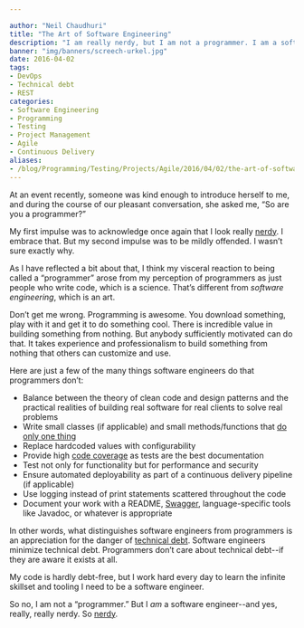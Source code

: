 ```yaml
---

author: "Neil Chaudhuri"
title: "The Art of Software Engineering"
description: "I am really nerdy, but I am not a programmer. I am a software engineer."
banner: "img/banners/screech-urkel.jpg"
date: 2016-04-02
tags:
- DevOps
- Technical debt
- REST
categories: 
- Software Engineering
- Programming
- Testing
- Project Management
- Agile
- Continuous Delivery
aliases:
- /blog/Programming/Testing/Projects/Agile/2016/04/02/the-art-of-software-engineering
---
```


At an event recently, someone was kind enough to introduce herself to me, and during the course of our pleasant 
conversation, she asked me, “So are you a programmer?” 

My first impulse was to acknowledge once again that I look really 
[nerdy](http://www.projectcasting.com/wp-content/uploads/2015/02/Saved-By-the-Bell-Screech.jpg).  I embrace that. But my second impulse was 
to be mildly offended. I wasn’t sure exactly why.

As I have reflected a bit about that, I think my visceral reaction to being called a “programmer” arose from my 
perception of programmers as just people who write code, which is a science. That’s different from *software engineering*, 
which is an art.

Don’t get me wrong. Programming is awesome. You download something, play with it and get it to do something cool. 
There is incredible value in building something from nothing. But anybody sufficiently motivated can do that. It takes 
experience and professionalism to build something from nothing that others can customize and use.

Here are just a few of the many things software engineers do that programmers don’t:

* Balance between the theory of clean code and design patterns and the practical realities of building real software for real clients to solve real problems
* Write small classes (if applicable) and small methods/functions that [do only one thing](http://www.oodesign.com/single-responsibility-principle.html)
* Replace hardcoded values with configurability
* Provide high [code coverage](http://stackoverflow.com/questions/195008/what-is-code-coverage-and-how-do-you-measure-it) as tests are the best documentation
* Test not only for functionality but for performance and security
* Ensure automated deployability as part of a continuous delivery pipeline (if applicable)
* Use logging instead of print statements scattered throughout the code
* Document your work with a README, [Swagger](http://swagger.io/getting-started/), language-specific tools like Javadoc, or whatever is appropriate

In other words, what distinguishes software engineers from programmers is an appreciation for the danger of 
[technical debt](https://en.wikipedia.org/wiki/Technical_debt). Software engineers minimize technical debt. Programmers 
don’t care about technical debt--if they are aware it exists at all.

My code is hardly debt-free, but I work hard every day to learn the infinite skillset and tooling I need to be a software engineer.

So no, I am not a “programmer.” But I *am* a software engineer--and yes, really, really nerdy. So [nerdy](http://www.urbandictionary.com/define.php?term=Nerdy).
